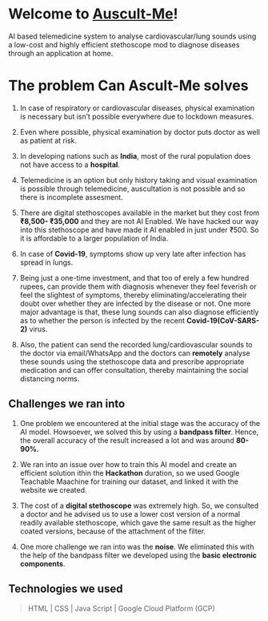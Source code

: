 # Welcome to [Auscult-Me](https://github.com/ishwariyjoshi/Auscult-Me)!

AI based telemedicine system to analyse cardiovascular/lung sounds using a low-cost and highly efficient stethoscope mod to diagnose diseases through an application at home.



# The problem Can **Ascult-Me** solves

1) In case of respiratory or cardiovascular diseases, physical examination is necessary but isn’t possible everywhere due to lockdown measures.

2) Even where possible, physical examination by doctor puts doctor as well as patient at risk.

3) In developing nations such as **India**, most of the rural population does not have access to a **hospital**.

4) Telemedicine is an option but only history taking and visual examination is possible through telemedicine, auscultation is not possible and so there is incomplete assesment.

5) There are digital stethoscopes available in the market but they cost from **₹8,500- ₹35,000** and they are not AI Enabled. We have hacked our way into this stethoscope and have made it AI enabled in just under ₹500. So it is affordable to a larger population of India.

5) In case of **Covid-19**, symptoms show up very late after infection has spread in lungs.

6) Being just a one-time investment, and that too of erely a few hundred rupees, can provide them with diagnosis whenever they feel feverish or feel the slightest of symptoms, thereby eliminating/accelerating their doubt over whether they are infected by the disease or not. One more major advantage is that, these lung sounds can also diagnose efficiently as to whether the person is infected by the recent **Covid-19(CoV-SARS-2)** virus.

7) Also, the patient can send the recorded lung/cardiovascular sounds to the doctor via email/WhatsApp and the doctors can **remotely** analyse these sounds using the stethoscope data and prescribe appropriate medication and can offer consultation, thereby maintaining the social distancing norms.

## Challenges we ran into

1) One problem we encountered at the initial stage was the accuracy of the AI model. Howsoever, we solved this by using a **bandpass filter**. Hence, the overall accuracy of the result increased a lot and was around **80-90%.**

2) We ran into an issue over how to train this AI model and create an efficient solution ithin the **Hackathon** duration, so we used Google Teachable Maachine for training our dataset, and linked it with the website we created.

3) The cost of a **digital stethoscope** was extremely high. So, we consulted a doctor and he advised us to use a lower cost version of a normal readily available stethoscope, which gave the same result as the higher coated versions, because of the attachment of the filter.

4) One more challenge we ran into was the **noise**. We eliminated this with the help of the bandpass filter we developed using the **basic electronic components**.

##  Technologies we used

>HTML | 
>CSS | 
>Java Script | 
>Google Cloud Platform (GCP)
